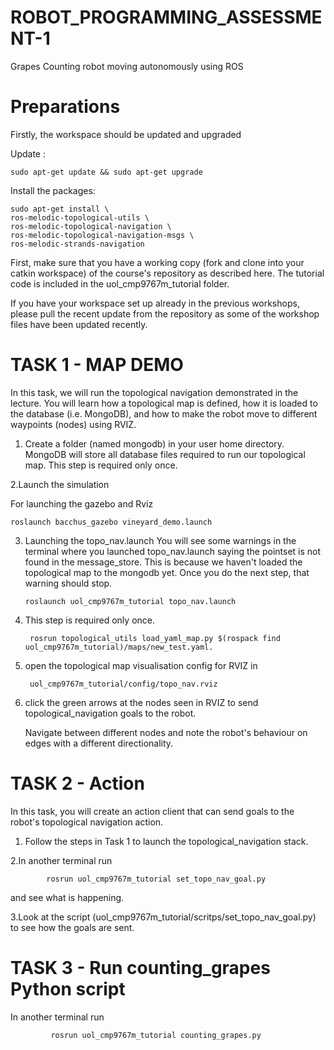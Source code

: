 # ROBOT_PROGRAMMING_ASSESSMENT-1
Grapes Counting robot moving autonomously using ROS

# Preparations

Firstly, the workspace should be updated and upgraded

Update :          

    sudo apt-get update && sudo apt-get upgrade

Install the packages:

    sudo apt-get install \
    ros-melodic-topological-utils \
    ros-melodic-topological-navigation \
    ros-melodic-topological-navigation-msgs \
    ros-melodic-strands-navigation
    
First, make sure that you have a working copy (fork and clone into your catkin workspace) of the course's repository as described here. The tutorial code is included in the 
    uol_cmp9767m_tutorial folder. 
    
If you have your workspace set up already in the previous workshops, please pull the recent update from the repository as some of the workshop files have been updated recently.

# TASK 1 - MAP DEMO
In this task, we will run the topological navigation demonstrated in the lecture. You will learn how a topological map is defined, how it is loaded to the database (i.e. MongoDB), and how to make the robot move to different waypoints (nodes) using RVIZ.

1. Create a folder (named mongodb) in your user home directory. MongoDB will store all database files required to run our topological map. This step is required only once.

2.Launch the simulation

   For launching the gazebo and Rviz


    roslaunch bacchus_gazebo vineyard_demo.launch
    
   
3. Launching the topo_nav.launch You will see some warnings in the terminal where you launched topo_nav.launch saying the pointset is not found in the message_store. This is because we haven't loaded the topological map to the mongodb yet. Once you do the next step, that warning should stop.
    
       roslaunch uol_cmp9767m_tutorial topo_nav.launch
       
4. This step is required only once.
      
        rosrun topological_utils load_yaml_map.py $(rospack find uol_cmp9767m_tutorial)/maps/new_test.yaml. 
        
5. open the topological map visualisation config for RVIZ in 

        uol_cmp9767m_tutorial/config/topo_nav.rviz
        
        
6. click the green arrows at the nodes seen in RVIZ to send       topological_navigation     goals to the robot.

   Navigate between different nodes and note the robot's behaviour on edges with a different directionality.

 
# TASK 2 - Action 

   In this task, you will create an action client that can send goals to the robot's topological navigation action.

   1. Follow the steps in Task 1 to launch the topological_navigation stack.
    
   2.In another terminal run
    
            rosrun uol_cmp9767m_tutorial set_topo_nav_goal.py 
           
   and see what is happening.
    
    
   3.Look at the script (uol_cmp9767m_tutorial/scritps/set_topo_nav_goal.py) to see how the goals are sent.
    
# TASK 3 - Run counting_grapes Python script

 In another terminal run
 
             rosrun uol_cmp9767m_tutorial counting_grapes.py


       
       



   

